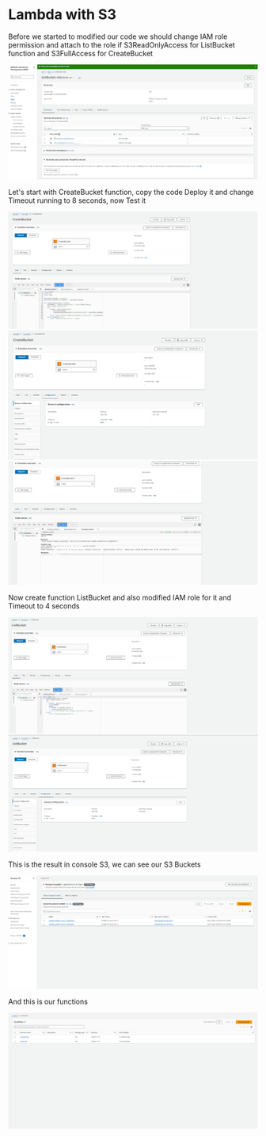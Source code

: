 # Lambda with S3

Before we started to modified our code we should change IAM role permission and attach to the role if S3ReadOnlyAccess for ListBucket function and S3FullAccess for CreateBucket

<img src="https://github.com/MatveyGuralskiy/AWS/blob/main/Lambda_S3/Screens/ListBucket-Role.png?raw=true">

Let's start with CreateBucket function, copy the code Deploy it and change Timeout running to 8 seconds, now Test it

<img src="https://github.com/MatveyGuralskiy/AWS/blob/main/Lambda_S3/Screens/CreateBucket-1.png?raw=true">

<img src="https://github.com/MatveyGuralskiy/AWS/blob/main/Lambda_S3/Screens/CreateBucket-2.png?raw=true">

<img src="https://github.com/MatveyGuralskiy/AWS/blob/main/Lambda_S3/Screens/CreateBucket-Output.png?raw=true">

Now create function ListBucket and also modified IAM role for it and Timeout to 4 seconds

<img src="https://github.com/MatveyGuralskiy/AWS/blob/main/Lambda_S3/Screens/ListBucket-1.png?raw=true">

<img src="https://github.com/MatveyGuralskiy/AWS/blob/main/Lambda_S3/Screens/ListBucket-2.png?raw=true">

This is the result in console S3, we can see our S3 Buckets

<img src="https://github.com/MatveyGuralskiy/AWS/blob/main/Lambda_S3/Screens/Buckets.png?raw=true">

And this is our functions

<img src="https://github.com/MatveyGuralskiy/AWS/blob/main/Lambda_S3/Screens/Functions.png?raw=true">
